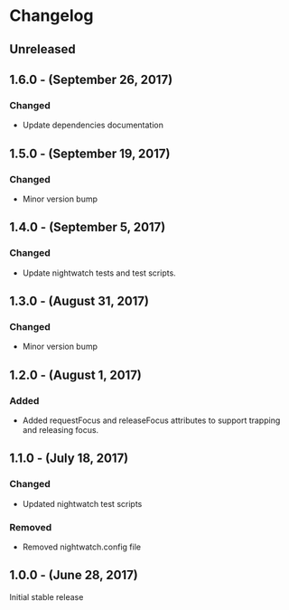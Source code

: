 Changelog
=========

Unreleased
----------

1.6.0 - (September 26, 2017)
------------------
### Changed
* Update dependencies documentation

1.5.0 - (September 19, 2017)
------------------
### Changed
* Minor version bump

1.4.0 - (September 5, 2017)
------------------
### Changed
* Update nightwatch tests and test scripts.

1.3.0 - (August 31, 2017)
------------------
### Changed
* Minor version bump

1.2.0 - (August 1, 2017)
------------------
### Added
* Added requestFocus and releaseFocus attributes to support trapping and releasing focus.

1.1.0 - (July 18, 2017)
------------------
### Changed
* Updated nightwatch test scripts

### Removed
* Removed nightwatch.config file

1.0.0 - (June 28, 2017)
------------------
Initial stable release
